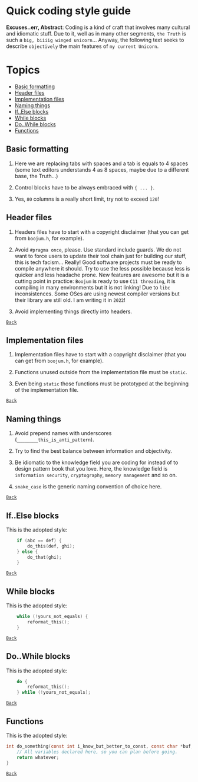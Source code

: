 # Quick coding style guide

**Excuses..err, Abstract**: Coding is a kind of craft that involves many cultural and idiomatic stuff. Due to it,
well as in many other segments, ``the Truth`` is such a ``big, biiiig winged unicorn``... Anyway, the following text
seeks to describe ``objectively`` the main features of ``my current Unicorn``.


# Topics

- [Basic formatting](#basic-formatting)
- [Header files](#header-files)
- [Implementation files](#implementation-files)
- [Naming things](#naming-things)
- [If..Else blocks](#ifelse-blocks)
- [While blocks](#while-blocks)
- [Do..While blocks](#dowhile-blocks)
- [Functions](#functions)

## Basic formatting

1. Here we are replacing tabs with spaces and a tab is equals to 4 spaces (some text editors understands 4
as 8 spaces, maybe due to a different base, the Truth...)

2. Control blocks have to be always embraced with ``{ ... }``.

3. Yes, ``80`` columns is a really short limit, try not to exceed ``120``!

## Header files

1. Headers files have to start with a copyright disclaimer (that you can get from ``boojum.h``, for example).

2. Avoid ``#pragma once``, please. Use standard include guards. We do not want to force users to update
their tool chain just for building our stuff, this is tech facism... Really! Good software projects must
be ready to compile anywhere it should. Try to use the less possible because less is quicker and less
headache prone. New features are awesome but it is a cutting point in practice: ``Boojum`` is ready to
use ``C11 threading``, it is compiling in many environments but it is not linking! Due to ``libc``
inconsistences. Some OSes are using newest compiler versions but their library are still old.
I am writing it in ``2022``!

3. Avoid implementing things directly into headers.

[``Back``](#topics)

## Implementation files

1. Implementation files have to start with a copyright disclaimer (that you can get from ``boojum.h``, for example).

2. Functions unused outside from the implementation file must be ``static``.

3. Even being ``static`` those functions must be prototyped at the beginning of the implementation file.

[``Back``](#topics)

## Naming things

1. Avoid prepend names with underscores (``________this_is_anti_pattern``).

2. Try to find the best balance between information and objectivity.

3. Be idiomatic to the knowledge field you are coding for instead of to design pattern book that you love.
   Here, the knowledge field is ``information security``, ``cryptography``, ``memory management`` and so on.

4. ``snake_case`` is the generic naming convention of choice here.

[``Back``](#topics)

## If..Else blocks

This is the adopted style:

```c
    if (abc == def) {
        do_this(def, ghi);
    } else {
        do_that(ghi);
    }
```

[``Back``](#topics)

## While blocks

This is the adopted style:

```c
    while (!yours_not_equals) {
        reformat_this();
    }
```

[``Back``](#topics)

## Do..While blocks

This is the adopted style:

```c
    do {
        reformat_this();
    } while (!yours_not_equals);
```

[``Back``](#topics)

## Functions

This is the adopted style:

```c
int do_something(const int i_know_but_better_to_const, const char *buf, const size_t buf_size) {
    // All variables declared here, so you can plan before going.
    return whatever;
}
```

[``Back``](#topics)
